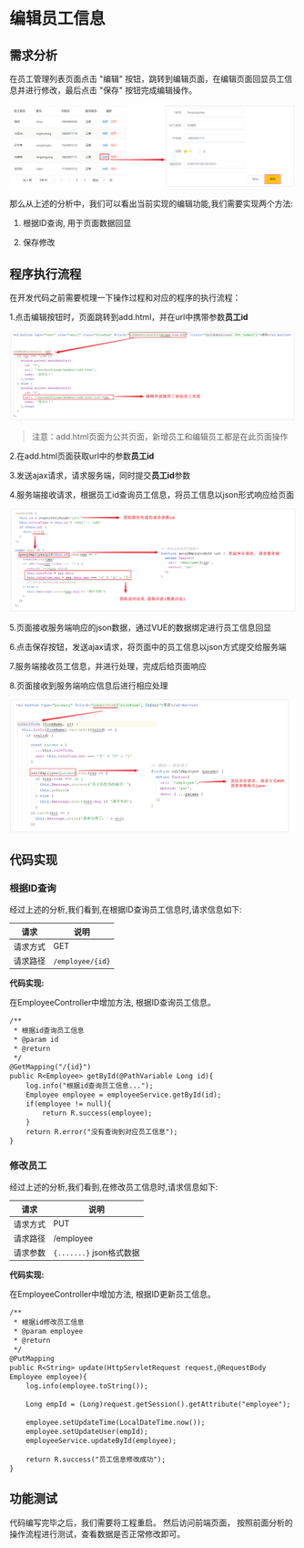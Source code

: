 # 编辑员工信息

## 需求分析

在员工管理列表页面点击 "编辑" 按钮，跳转到编辑页面，在编辑页面回显员工信息并进行修改，最后点击 "保存" 按钮完成编辑操作。

![image-20210730181733784.png](../../../../_resources/image-20210730181733784.png)

那么从上述的分析中，我们可以看出当前实现的编辑功能,我们需要实现两个方法:

1. 根据ID查询, 用于页面数据回显

1. 保存修改

## 程序执行流程

在开发代码之前需要梳理一下操作过程和对应的程序的执行流程：

1.点击编辑按钮时，页面跳转到add.html，并在url中携带参数**员工id**

![image-20210730225514330.png](../../../../_resources/image-20210730225514330.png)

>注意：add.html页面为公共页面，新增员工和编辑员工都是在此页面操作

2.在add.html页面获取url中的参数**员工id**

3.发送ajax请求，请求服务端，同时提交**员工id**参数

4.服务端接收请求，根据员工id查询员工信息，将员工信息以json形式响应给页面

![image-20210730230005437.png](../../../../_resources/image-20210730230005437.png)

5.页面接收服务端响应的json数据，通过VUE的数据绑定进行员工信息回显

6.点击保存按钮，发送ajax请求，将页面中的员工信息以json方式提交给服务端

7.服务端接收员工信息，并进行处理，完成后给页面响应

8.页面接收到服务端响应信息后进行相应处理


![image-20210730230533123.png](../../../../_resources/image-20210730230533123.png)


## 代码实现

### 根据ID查询

经过上述的分析,我们看到,在根据ID查询员工信息时,请求信息如下: 

| 请求     | 说明           |
| -------- | -------------- |
| 请求方式 | GET            |
| 请求路径 | `/employee/{id}` |


**代码实现:** 

在EmployeeController中增加方法, 根据ID查询员工信息。

```
/**
 * 根据id查询员工信息
 * @param id
 * @return
 */
@GetMapping("/{id}")
public R<Employee> getById(@PathVariable Long id){
    log.info("根据id查询员工信息...");
    Employee employee = employeeService.getById(id);
    if(employee != null){
        return R.success(employee);
    }
    return R.error("没有查询到对应员工信息");
}
```


### 修改员工

经过上述的分析,我们看到,在修改员工信息时,请求信息如下: 

| 请求     | 说明                   |
| -------- | ---------------------- |
| 请求方式 | PUT                    |
| 请求路径 | /employee              |
| 请求参数 | `{.......}` json格式数据 |


**代码实现:** 

在EmployeeController中增加方法, 根据ID更新员工信息。

```
/**
 * 根据id修改员工信息
 * @param employee
 * @return
 */
@PutMapping
public R<String> update(HttpServletRequest request,@RequestBody Employee employee){
    log.info(employee.toString());

    Long empId = (Long)request.getSession().getAttribute("employee");

    employee.setUpdateTime(LocalDateTime.now());
    employee.setUpdateUser(empId);
    employeeService.updateById(employee);

    return R.success("员工信息修改成功");
}
```

## 功能测试

代码编写完毕之后，我们需要将工程重启。 然后访问前端页面， 按照前面分析的操作流程进行测试，查看数据是否正常修改即可。


































